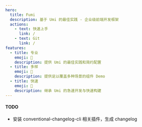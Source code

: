 ```yaml
---
hero:
  title: Fumi
  description: 基于 Umi 的最佳实践 - 企业级前端开发框架
  actions:
    - text: 快速上手
      link: /
    - text: Git
      link: /
features:
  - title: 专业
    emoji: 💎
    description: 提供 Umi 的最佳实践和简约配置
  - title: 多样
    emoji: 🌈
    description: 提供足以覆盖多种场景的组件 Demo
  - title: 快速
    emoji: 🚀
    description: 继承 Umi 的急速开发与快速构建
---
```

#### TODO

- 安装 conventional-changelog-cli 相关插件，生成 changelog
